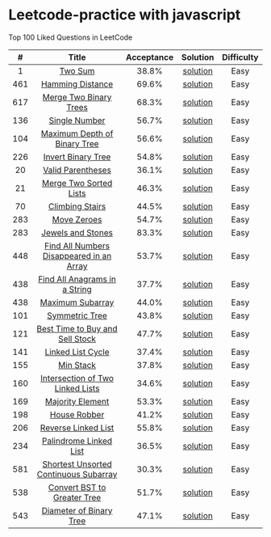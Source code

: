 # Leetcode-practice with javascript

Top 100 Liked Questions in LeetCode

| # | Title | Acceptance | Solution | Difficulty |
|:---:|:---:|:---:|:---:|:---:|
| 1 | [Two Sum](https://leetcode.com/problems/two-sum/description/) | 38.8% | [solution](https://github.com/Limuyang1013/leetcode-practice/issues/1) | Easy |
| 461 | [Hamming Distance](https://leetcode.com/problems/hamming-distance/description/) | 69.6% | [solution](https://github.com/Limuyang1013/leetcode-practice/issues/2) | Easy |
| 617 | [Merge Two Binary Trees](https://leetcode.com/problems/merge-two-binary-trees/description/) | 68.3% | [solution](https://github.com/Limuyang1013/leetcode-practice/issues/3) | Easy |
| 136 | [Single Number](https://leetcode.com/problems/single-number/description/) | 56.7% | [solution](https://github.com/Limuyang1013/leetcode-practice/issues/4) | Easy |
| 104 | [Maximum Depth of Binary Tree](https://leetcode.com/problems/maximum-depth-of-binary-tree/description/) | 56.6% | [solution](https://github.com/Limuyang1013/leetcode-practice/issues/5) | Easy |
| 226 | [Invert Binary Tree](https://leetcode.com/problems/invert-binary-tree/description/) | 54.8% | [solution](https://github.com/Limuyang1013/leetcode-practice/issues/6) | Easy |
| 20 | [Valid Parentheses](https://leetcode.com/problems/valid-parentheses/) | 36.1% | [solution](https://github.com/Limuyang1013/leetcode-practice/issues/7) | Easy |
| 21 | [Merge Two Sorted Lists](https://leetcode.com/problems/merge-two-sorted-lists/) | 46.3% | [solution](https://github.com/Limuyang1013/leetcode-practice/issues/8) | Easy |
| 70 | [Climbing Stairs](https://leetcode.com/problems/climbing-stairs/) | 44.5% | [solution](https://github.com/Limuyang1013/leetcode-practice/issues/9) | Easy |
| 283 | [Move Zeroes](https://leetcode.com/problems/move-zeroes/) | 54.7% | [solution](https://github.com/Limuyang1013/leetcode-practice/issues/10) | Easy |
| 283 | [Jewels and Stones](https://leetcode.com/problems/jewels-and-stones/) | 83.3% | [solution](https://github.com/Limuyang1013/leetcode-practice/issues/11) | Easy |
| 448 | [Find All Numbers Disappeared in an Array](https://leetcode.com/problems/find-all-numbers-disappeared-in-an-array/) | 53.7% | [solution](https://github.com/Limuyang1013/leetcode-practice/issues/12) | Easy |
| 438 | [Find All Anagrams in a String](https://leetcode.com/problems/find-all-anagrams-in-a-string/) | 37.7% | [solution](https://github.com/Limuyang1013/leetcode-practice/issues/13) | Easy |
| 438 | [Maximum Subarray](https://leetcode.com/problems/maximum-subarray/) | 44.0% | [solution](https://github.com/Limuyang1013/leetcode-practice/issues/14) | Easy |
| 101 | [Symmetric Tree](https://leetcode.com/problems/symmetric-tree/) | 43.8% | [solution](https://github.com/Limuyang1013/leetcode-practice/issues/15) | Easy |
| 121 | [Best Time to Buy and Sell Stock](https://leetcode.com/problems/best-time-to-buy-and-sell-stock/) | 47.7% | [solution](https://github.com/Limuyang1013/leetcode-practice/issues/16) | Easy |
| 141 | [Linked List Cycle](https://leetcode.com/problems/linked-list-cycle/) | 37.4% | [solution](https://github.com/Limuyang1013/leetcode-practice/issues/17) | Easy |
| 155 | [Min Stack](https://leetcode.com/problems/min-stack/) | 37.8% | [solution](https://github.com/Limuyang1013/leetcode-practice/issues/18) | Easy |
| 160 | [Intersection of Two Linked Lists](https://leetcode.com/problems/intersection-of-two-linked-lists/) | 34.6% | [solution](https://github.com/Limuyang1013/leetcode-practice/issues/19) | Easy |
| 169 | [Majority Element](https://leetcode.com/problems/majority-element/) | 53.3% | [solution](https://github.com/Limuyang1013/leetcode-practice/issues/20) | Easy |
| 198 | [House Robber](https://leetcode.com/problems/house-robber/) | 41.2% | [solution](https://github.com/Limuyang1013/leetcode-practice/issues/21) | Easy |
| 206 | [Reverse Linked List](https://leetcode.com/problems/reverse-linked-list/) | 55.8% | [solution](https://github.com/Limuyang1013/leetcode-practice/issues/22) | Easy |
| 234 | [Palindrome Linked List](https://leetcode.com/problems/palindrome-linked-list/) | 36.5% | [solution](https://github.com/Limuyang1013/leetcode-practice/issues/23) | Easy |
| 581 | [Shortest Unsorted Continuous Subarray](https://leetcode.com/problems/shortest-unsorted-continuous-subarray/) | 30.3% | [solution](https://github.com/Limuyang1013/leetcode-practice/issues/24) | Easy |
| 538 | [Convert BST to Greater Tree](https://leetcode.com/problems/convert-bst-to-greater-tree/) | 51.7% | [solution](https://github.com/Limuyang1013/leetcode-practice/issues/25) | Easy |
| 543 | [Diameter of Binary Tree](https://leetcode.com/problems/diameter-of-binary-tree/) | 47.1% | [solution](https://github.com/Limuyang1013/leetcode-practice/issues/26) | Easy |
